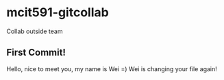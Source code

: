 # mcit591-gitcollab
Collab outside team

## First Commit!
Hello, nice to meet you, my name is Wei =)
Wei is changing your file again!

